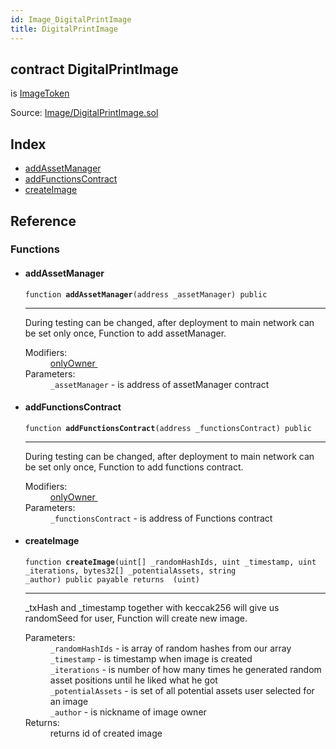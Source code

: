 ```yaml
---
id: Image_DigitalPrintImage
title: DigitalPrintImage
---
```


<div class="contract-doc"><div class="contract"><h2 class="contract-header"><span class="contract-kind">contract</span> DigitalPrintImage</h2><p class="base-contracts"><span>is</span> <a href="Image_ImageToken.html">ImageToken</a></p><div class="source">Source: <a href="git+https://github.com/DecenterApps/DigitalPrint/blob/v1.0.0/contracts/Image/DigitalPrintImage.sol" target="_blank">Image/DigitalPrintImage.sol</a></div></div><div class="index"><h2>Index</h2><ul><li><a href="Image_DigitalPrintImage.html#addAssetManager">addAssetManager</a></li><li><a href="Image_DigitalPrintImage.html#addFunctionsContract">addFunctionsContract</a></li><li><a href="Image_DigitalPrintImage.html#createImage">createImage</a></li></ul></div><div class="reference"><h2>Reference</h2><div class="functions"><h3>Functions</h3><ul><li><div class="item function"><span id="addAssetManager" class="anchor-marker"></span><h4 class="name">addAssetManager</h4><div class="body"><code class="signature">function <strong>addAssetManager</strong><span>(address _assetManager) </span><span>public </span></code><hr/><div class="description"><p>During testing can be changed, after deployment to main network can be set only once, Function to add assetManager.</p></div><dl><dt><span class="label-modifiers">Modifiers:</span></dt><dd><a href="Utils_Ownable.html#onlyOwner">onlyOwner </a></dd><dt><span class="label-parameters">Parameters:</span></dt><dd><div><code>_assetManager</code> - is address of assetManager contract</div></dd></dl></div></div></li><li><div class="item function"><span id="addFunctionsContract" class="anchor-marker"></span><h4 class="name">addFunctionsContract</h4><div class="body"><code class="signature">function <strong>addFunctionsContract</strong><span>(address _functionsContract) </span><span>public </span></code><hr/><div class="description"><p>During testing can be changed, after deployment to main network can be set only once, Function to add functions contract.</p></div><dl><dt><span class="label-modifiers">Modifiers:</span></dt><dd><a href="Utils_Ownable.html#onlyOwner">onlyOwner </a></dd><dt><span class="label-parameters">Parameters:</span></dt><dd><div><code>_functionsContract</code> - is address of Functions contract</div></dd></dl></div></div></li><li><div class="item function"><span id="createImage" class="anchor-marker"></span><h4 class="name">createImage</h4><div class="body"><code class="signature">function <strong>createImage</strong><span>(uint[] _randomHashIds, uint _timestamp, uint _iterations, bytes32[] _potentialAssets, string _author) </span><span>public </span><span>payable </span><span>returns  (uint) </span></code><hr/><div class="description"><p>_txHash and _timestamp together with keccak256 will give us randomSeed for user, Function will create new image.</p></div><dl><dt><span class="label-parameters">Parameters:</span></dt><dd><div><code>_randomHashIds</code> - is array of random hashes from our array</div><div><code>_timestamp</code> - is timestamp when image is created</div><div><code>_iterations</code> - is number of how many times he generated random asset positions until he liked what he got</div><div><code>_potentialAssets</code> - is set of all potential assets user selected for an image</div><div><code>_author</code> - is nickname of image owner</div></dd><dt><span class="label-return">Returns:</span></dt><dd>returns id of created image</dd></dl></div></div></li></ul></div></div></div>
